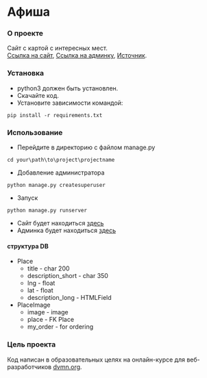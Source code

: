 # Афиша

### О проекте

Сайт с картой с интересных мест.  
[Ссылка на сайт](), [Ссылка на админку](),
[Источник]().


### Установка
- python3 должен быть установлен.
- Скачайте код.
- Установите зависимости командой:
```commandline
pip install -r requirements.txt
```

### Использование
* Перейдите в директорию с файлом manage.py
```commandline
cd your\path\to\project\projectname
```

* Добавление администратора
```commandline
python manage.py createsuperuser
```
* Запуск
```commandline
python manage.py runserver
```
* Сайт будет находиться [здесь](http://127.0.0.1:8000/)
* Админка будет находиться [здесь](http://127.0.0.1:8000/admin)

#### структура DB
* Place
    * title - char 200
    * description_short - char 350
    * lng - float
    * lat - float
    * description_long - HTMLField
* PlaceImage
    * image - image
    * place - FK Place
    * my_order - for ordering



### Цель проекта
Код написан в образовательных целях на онлайн-курсе для веб-разработчиков [dvmn.org](https://dvmn.org/).